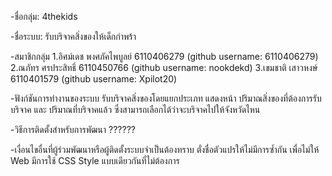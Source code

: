 -ชื่อกลุ่ม: 4thekids

-ชื่อระบบ: รับบริจาคสิ่งของให้เด็กกำพร้า

-สมาชิกกลุ่ม
    1.อิศม์เดช พงศภัคไพบูลย์ 6110406279 (github username: 6110406279)
    2.ณภัทร ศรประสิทธิ์ 6110450766 (github username: nookdekd)
    3.เขมชาติ เสาวหงษ์ 6110401579 (github username: Xpilot20)

-ฟังก์ชันการทำงานของระบบ
    รับบริจาคสิ่งของโดยแยกประเภท แสดงหน้า ปริมาณสิ่งของที่ต้องการรับบริจาค และ ปริมาณที่บริจาคแล้ว ซึ่งสามารถเลือกได้ว่าจะบริจาคไปให้จังหวัดไหน

-วิธีการติดตั้งสำหรับการพัฒนา
    ??????

-เงื่อนไขอื่นที่ผู้ร่วมพัฒนาหรือผู้ติดตั้งระบบจำเป็นต้องทราบ
    ตั่งชื่อตัวแปรให้ไม่มีการซ้ำกัน เพื่อไม่ให้ Web มีการใช้ CSS Style แบบเดียวกันที่ไม่ต้องการ